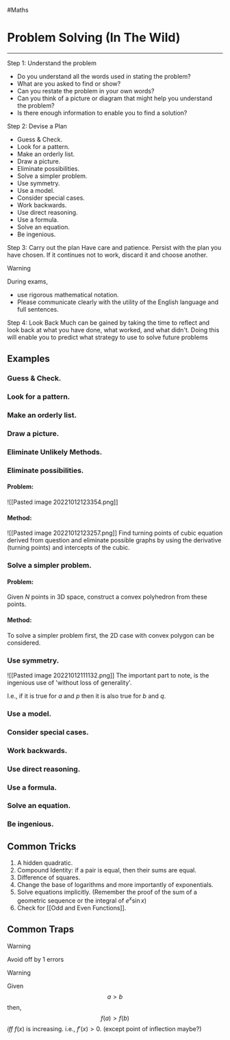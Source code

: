 #Maths 

# Problem Solving (In The Wild)
---
Step 1: Understand the problem
- Do you understand all the words used in stating the problem?
- What are you asked to find or show?
- Can you restate the problem in your own words?
- Can you think of a picture or diagram that might help you understand the problem?
- Is there enough information to enable you to find a solution?

Step 2: Devise a Plan
- Guess & Check.
- Look for a pattern.
- Make an orderly list.
- Draw a picture.
- Eliminate possibilities.
- Solve a simpler problem.
- Use symmetry.
- Use a model.
- Consider special cases.
- Work backwards.
- Use direct reasoning.
- Use a formula.
- Solve an equation.
- Be ingenious.

Step 3: Carry out the plan
Have care and patience. Persist with the plan you have chosen. If it continues not to work, discard it and choose another.

> [!Warning]
> During exams,
> - use rigorous mathematical notation.
> - Please communicate clearly with the utility of the English language and full sentences.

Step 4: Look Back
Much can be gained by taking the time to reflect and look back at what you have done, what worked, and what didn't. Doing this will enable you to predict what strategy to use to solve future problems


## Examples
### Guess & Check.
### Look for a pattern.
### Make an orderly list.
### Draw a picture.
### Eliminate Unlikely Methods.
### Eliminate possibilities.
#### Problem:
![[Pasted image 20221012123354.png]]

#### Method:
![[Pasted image 20221012123257.png]]
Find turning points of cubic equation derived from question and eliminate possible graphs by using the derivative (turning points) and intercepts of the cubic.
### Solve a simpler problem.
#### Problem:
Given $N$ points in 3D space, construct a convex polyhedron from these points.

#### Method:
To solve a simpler problem first, the 2D case with convex polygon can be considered.

### Use symmetry.
![[Pasted image 20221012111132.png]]
The important part to note, is the ingenious use of 'without loss of generality'.

I.e., if it is true for $a$ and $p$ then it is also true for $b$ and $q$.

### Use a model.
### Consider special cases.
### Work backwards.
### Use direct reasoning.
### Use a formula.
### Solve an equation.
### Be ingenious.

## Common Tricks
1. A hidden quadratic.
2. Compound Identity: if a pair is equal, then their sums are equal.
3. Difference of squares.
4. Change the base of logarithms and more importantly of exponentials.
5. Solve equations implicitly. (Remember the proof of the sum of a geometric sequence or the integral of $e^x\sin{x}$)
6. Check for [[Odd and Even Functions]].
## Common Traps
> [!Warning]
> Avoid off by 1 errors

> [!Warning]
> Given 
> $$a>b$$
> then,
> $$f(a)>f(b)$$
> $iff$ $f(x)$ is increasing. i.e., $f'(x)>0.$ (except point of inflection maybe?)

